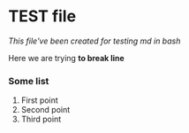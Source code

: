 # TEST file

_This file've been created for testing md in bash_

Here we are trying  __to break line__

### Some list
1. First point
2. Second point
3. Third point


